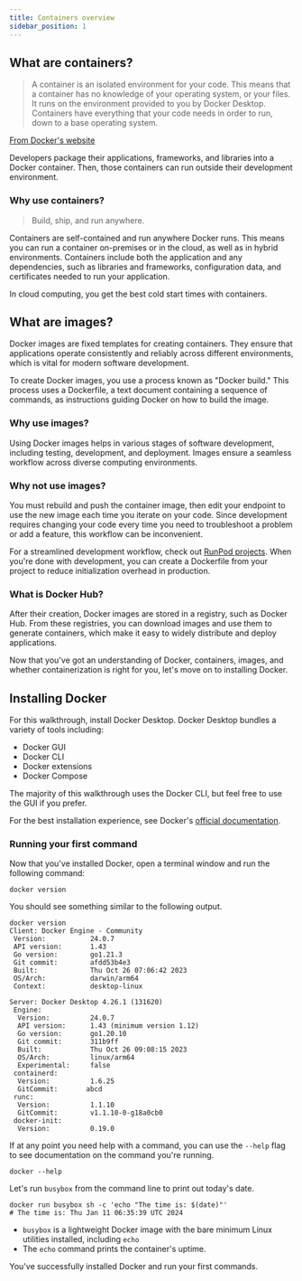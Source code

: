 ```yaml
---
title: Containers overview
sidebar_position: 1
---
```


## What are containers?

> A container is an isolated environment for your code. This means that a container has no knowledge of your operating system, or your files. It runs on the environment provided to you by Docker Desktop. Containers have everything that your code needs in order to run, down to a base operating system.

[From Docker's website](https://docs.docker.com/guides/walkthroughs/what-is-a-container/#:~:text=A%20container%20is%20an%20isolated,to%20a%20base%20operating%20system)

Developers package their applications, frameworks, and libraries into a Docker container. Then, those containers can run outside their development environment.

### Why use containers?

> Build, ship, and run anywhere.

Containers are self-contained and run anywhere Docker runs. This means you can run a container on-premises or in the cloud, as well as in hybrid environments.
Containers include both the application and any dependencies, such as libraries and frameworks, configuration data, and certificates needed to run your application.

In cloud computing, you get the best cold start times with containers.

## What are images?

Docker images are fixed templates for creating containers. They ensure that applications operate consistently and reliably across different environments, which is vital for modern software development.

To create Docker images, you use a process known as "Docker build." This process uses a Dockerfile, a text document containing a sequence of commands, as instructions guiding Docker on how to build the image.

### Why use images?

Using Docker images helps in various stages of software development, including testing, development, and deployment. Images ensure a seamless workflow across diverse computing environments.

### Why not use images?

You must rebuild and push the container image, then edit your endpoint to use the new image each time you iterate on your code. Since development requires changing your code every time you need to troubleshoot a problem or add a feature, this workflow can be inconvenient.

For a streamlined development workflow, check out [RunPod projects](/docs/projects/overview.md). When you're done with development, you can create a Dockerfile from your project to reduce initialization overhead in production.

### What is Docker Hub?

After their creation, Docker images are stored in a registry, such as Docker Hub.
From these registries, you can download images and use them to generate containers, which make it easy to widely distribute and deploy applications.

Now that you've got an understanding of Docker, containers, images, and whether containerization is right for you, let's move on to installing Docker.

## Installing Docker

For this walkthrough, install Docker Desktop.
Docker Desktop bundles a variety of tools including:

- Docker GUI
- Docker CLI
- Docker extensions
- Docker Compose

The majority of this walkthrough uses the Docker CLI, but feel free to use the GUI if you prefer.

For the best installation experience, see Docker's [official documentation](https://docs.docker.com/get-docker/).

### Running your first command

Now that you've installed Docker, open a terminal window and run the following command:

```command
docker version
```

You should see something similar to the following output.

```text
docker version
Client: Docker Engine - Community
 Version:           24.0.7
 API version:       1.43
 Go version:        go1.21.3
 Git commit:        afdd53b4e3
 Built:             Thu Oct 26 07:06:42 2023
 OS/Arch:           darwin/arm64
 Context:           desktop-linux

Server: Docker Desktop 4.26.1 (131620)
 Engine:
  Version:          24.0.7
  API version:      1.43 (minimum version 1.12)
  Go version:       go1.20.10
  Git commit:       311b9ff
  Built:            Thu Oct 26 09:08:15 2023
  OS/Arch:          linux/arm64
  Experimental:     false
 containerd:
  Version:          1.6.25
  GitCommit:       abcd
 runc:
  Version:          1.1.10
  GitCommit:        v1.1.10-0-g18a0cb0
 docker-init:
  Version:          0.19.0
```

If at any point you need help with a command, you can use the `--help` flag to see documentation on the command you're running.

```command
docker --help
```

Let's run `busybox` from the command line to print out today's date.

```command
docker run busybox sh -c 'echo "The time is: $(date)"'
# The time is: Thu Jan 11 06:35:39 UTC 2024
```

- `busybox` is a lightweight Docker image with the bare minimum Linux utilities installed, including `echo`
- The `echo` command prints the container's uptime.

You've successfully installed Docker and run your first commands.
